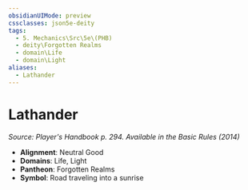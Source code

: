 ```yaml
---
obsidianUIMode: preview
cssclasses: json5e-deity
tags:
  - 5. Mechanics\Src\5e\(PHB)
  - deity\Forgotten Realms
  - domain\Life
  - domain\Light
aliases:
  - Lathander
---
```

# Lathander
*Source: Player's Handbook p. 294. Available in the Basic Rules (2014)* 

- **Alignment**: Neutral Good
- **Domains**: Life, Light
- **Pantheon**: Forgotten Realms
- **Symbol**: Road traveling into a sunrise
